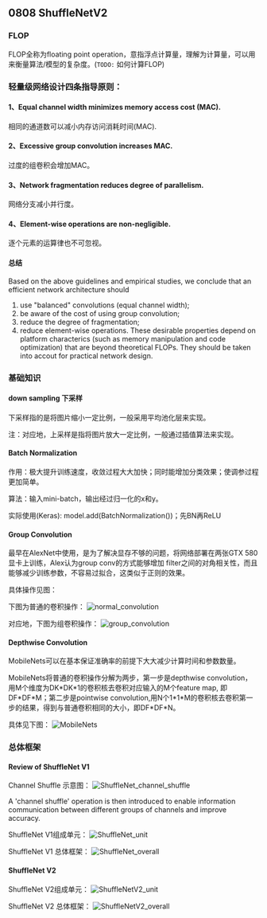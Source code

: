 ## 0808 ShuffleNetV2

### FLOP

FLOP全称为floating point operation，意指浮点计算量，理解为计算量，可以用来衡量算法/模型的复杂度。(`TODO:` 如何计算FLOP)

### 轻量级网络设计四条指导原则：

#### 1、Equal channel width minimizes memory access cost (MAC).

相同的通道数可以减小内存访问消耗时间(MAC).

#### 2、Excessive group convolution increases MAC.

过度的组卷积会增加MAC。

#### 3、Network fragmentation reduces degree of parallelism.

网络分支减小并行度。

#### 4、Element-wise operations are non-negligible.

逐个元素的运算律也不可忽视。

#### 总结

Based on the above guidelines and empirical studies, we conclude that an efficient network architecture should 
1) use "balanced" convolutions (equal channel width); 
2) be aware of the cost of using group convolution;
3) reduce the degree of fragmentation;
4) reduce element-wise operations. 
These desirable properties depend on platform characterics (such as memory manipulation and code optimization) that are beyond theoretical FLOPs. They should be taken into accout for practical network design.

### 基础知识

#### down sampling 下采样

下采样指的是将图片缩小一定比例，一般采用平均池化层来实现。

注：对应地，上采样是指将图片放大一定比例，一般通过插值算法来实现。

#### Batch Normalization

作用：极大提升训练速度，收敛过程大大加快；同时能增加分类效果；使调参过程更加简单。

算法：输入mini-batch，输出经过归一化的x和y。

实际使用(Keras): model.add(BatchNormalization())；先BN再ReLU

#### Group Convolution

最早在AlexNet中使用，是为了解决显存不够的问题，将网络部署在两张GTX 580显卡上训练，Alex认为group conv的方式能够增加 filter之间的对角相关性，而且能够减少训练参数，不容易过拟合，这类似于正则的效果。

具体操作见图：

下图为普通的卷积操作：
![normal_convolution](https://github.com/fangfa3/fangfa3.github.io/blob/master/styles/images/AI/normal_convolution.jpg?raw=true)

对应地，下图为组卷积操作：
![group_convolution](https://github.com/fangfa3/fangfa3.github.io/blob/master/styles/images/AI/group_convolution.jpg?raw=true)

#### Depthwise Convolution

MobileNets可以在基本保证准确率的前提下大大减少计算时间和参数数量。

MobileNets将普通的卷积操作分解为两步，第一步是depthwise convolution，用M个维度为DK\*DK\*1的卷积核去卷积对应输入的M个feature map, 即DF\*DF\*M；第二步是pointwise convolution,用N个1\*1\*M的卷积核去卷积第一步的结果，得到与普通卷积相同的大小，即DF\*DF\*N。

具体见下图：
![MobileNets](https://github.com/fangfa3/fangfa3.github.io/blob/master/styles/images/AI/depthwise_convolution.jpg?raw=true)

### 总体框架

#### Review of ShuffleNet V1

Channel Shuffle 示意图：
![ShuffleNet_channel_shuffle](https://github.com/fangfa3/fangfa3.github.io/blob/master/styles/images/AI/ShuffleNet_channel_shuffle.jpg?raw=true)

A 'channel shuffle' operation is then introduced to enable information communication between different groups of channels and improve accuracy. 

ShuffleNet V1组成单元：
![ShuffleNet_unit](https://github.com/fangfa3/fangfa3.github.io/blob/master/styles/images/AI/ShuffleNet_unit.jpg?raw=true)


ShuffleNet V1 总体框架：
![ShuffleNet_overall](https://github.com/fangfa3/fangfa3.github.io/blob/master/styles/images/AI/ShuffleNet_overall.jpg?raw=true)

#### ShuffleNet V2

ShuffleNet V2组成单元：
![ShuffleNetV2_unit](https://github.com/fangfa3/fangfa3.github.io/blob/master/styles/images/AI/ShuffleNetV2_unit.jpg?raw=true)


ShuffleNet V2 总体框架：
![ShuffleNetV2_overall](https://github.com/fangfa3/fangfa3.github.io/blob/master/styles/images/AI/ShuffleNetV2_overall.jpg?raw=true)
